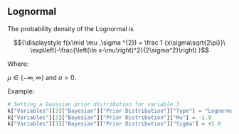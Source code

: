
## Lognormal

The probability density of the Lognormal is

$${\displaystyle f(x\mid \mu ,\sigma ^{2}) = \frac 1 {x\sigma\sqrt{2\pi}}\ \exp\left(-\frac{\left(\ln x-\mu\right)^2}{2\sigma^2}\right)  }$$

Where:

$\mu\in(-\infty,\infty)$  and
$\sigma > 0$.

Example:

```python
# Setting a Gaussian prior distribution for variable 3
k["Variables"][3]["Bayesian"]["Prior Distribution"]["Type"] = "Lognormal"
k["Variables"][3]["Bayesian"]["Prior Distribution"]["Mu"] = -1.0
k["Variables"][3]["Bayesian"]["Prior Distribution"]["Sigma"] = +2.0
```
